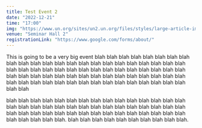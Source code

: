 ```yaml
---
title: Test Event 2
date: "2022-12-21"
time: "17:00"
img: "https://www.un.org/sites/un2.un.org/files/styles/large-article-image-style-16-9/public/2019/11/model_un_guide.jpg?itok=-Rz0iX0X&c=cd5683096650446b56197d5f0ab429a4"
venue: "Seminar Hall 2"
registrationLink: "https://www.google.com/forms/about/"
---
```


This is going to be a very big event blah blah blah blah blah blah blah blah blah blah blah blah blah blah blah blah blah blah blah blah blah blah blah blah blah blah blah blah blah blah blah blah blah blah blah blah blah blah blah blah blah blah blah blah blah blah blah blah blah blah blah blah blah blah blah blah blah blah blah blah blah blah blah blah blah blah blah blah blah blah

blah blah blah blah blah blah blah blah blah blah blah blah blah blah blah blah blah blah blah blah blah blah blah blah blah blah blah blah blah blah blah blah blah blah blah blah blah blah blah blah blah blah blah blah blah blah blah blah blah blah. blah blah blah blah blah blah blah blah blah blah.

